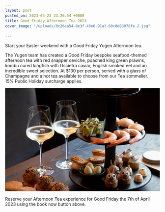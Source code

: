```yaml
---
layout: post
posted_on: 2023-03-23 23:26:54 +0000
title: Good Friday Afternoon Tea 2023
cover_image: "/uploads/0c26aa54-8e3f-48e6-91a3-60c8d83978fe-2.jpg"

---
```

Start your Easter weekend with a Good Friday Yugen Afternoon tea. 

The Yugen team has created a Good Friday bespoke seafood-themed afternoon tea with red snapper ceviche, poached king green prawns, kombu cured kingfish with Oscietra caviar, English smoked eel and an incredible sweet selection. At $130 per person, served with a glass of Champagne and a hot tea available to choose from our Tea sommelier.  
15% Public Holiday surcharge applies.

![](/uploads/06acdb1b-37f0-4374-8346-307ccd043418-2.jpg)

Reserve your Afternoon Tea experience for Good Friday the 7th of April 2023 using the book now button above.